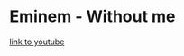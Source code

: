 <html>
  <head>
    <meta charset="utf-8">
    <meta name="keyword" content="Eminem - Without me, Eminem, Withouth me, songs">
    <meta name="description" content="My website">
    <link rel="shortcut icon" href="https://www.w3schools.com"/>
  </head>

  <body>
      <h1> Eminem - Without me </h1>
      <a href="https://www.youtube.com/watch?v=BA_c3bGQXlQ&pbjreload=10" target="_blank"> link to youtube </a>
  </body>
</html>
